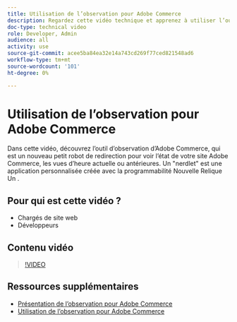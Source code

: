 ```yaml
---
title: Utilisation de l’observation pour Adobe Commerce
description: Regardez cette vidéo technique et apprenez à utiliser l’outil d’observation pour Adobe Commerce.
doc-type: technical video
role: Developer, Admin
audience: all
activity: use
source-git-commit: acee5ba84ea32e14a743cd269f77ced821548ad6
workflow-type: tm+mt
source-wordcount: '101'
ht-degree: 0%

---
```


# Utilisation de l’observation pour Adobe Commerce

Dans cette vidéo, découvrez l’outil d’observation d’Adobe Commerce, qui est un nouveau petit robot de redirection pour voir l’état de votre site Adobe Commerce, les vues d’heure actuelle ou antérieures. Un &quot;nerdlet&quot; est une application personnalisée créée avec la programmabilité Nouvelle Relique Un .

## Pour qui est cette vidéo ?

- Chargés de site web
- Développeurs

## Contenu vidéo

>[!VIDEO](https://video.tv.adobe.com/v/344444?quality=12&learn=on)

## Ressources supplémentaires

- [Présentation de l’observation pour Adobe Commerce](https://support.magento.com/hc/en-us/articles/4406549696781)
- [Utilisation de l’observation pour Adobe Commerce](https://support.magento.com/hc/en-us/articles/4402379845901-Use-Observation-for-Adobe-Commerce)
